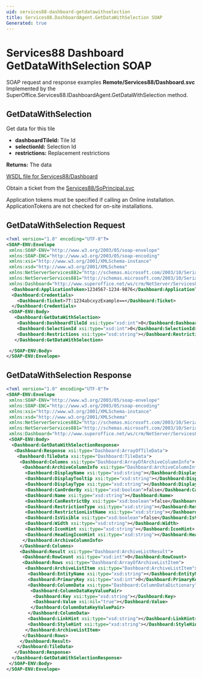 ```yaml
---
uid: services88-dashboard-getdatawithselection
title: Services88.DashboardAgent.GetDataWithSelection SOAP
Generated: true
---
```


# Services88 Dashboard GetDataWithSelection SOAP

SOAP request and response examples **Remote/Services88/Dashboard.svc**
Implemented by the <see cref="M:SuperOffice.Services88.IDashboardAgent.GetDataWithSelection">SuperOffice.Services88.IDashboardAgent.GetDataWithSelection</see> method.

## GetDataWithSelection

Get data for this tile

* **dashboardTileId:** Tile Id
* **selectionId:** Selection Id
* **restrictions:** Replacement restrictions

**Returns:** The data


[WSDL file for Services88/Dashboard](../Services88-Dashboard.md)

Obtain a ticket from the [Services88/SoPrincipal.svc](../SoPrincipal/SoPrincipal.md)

Application tokens must be specified if calling an Online installation. ApplicationTokens are not checked for on-site installations.

## GetDataWithSelection Request

```xml
<?xml version="1.0" encoding="UTF-8"?>
<SOAP-ENV:Envelope
 xmlns:SOAP-ENV="http://www.w3.org/2003/05/soap-envelope"
 xmlns:SOAP-ENC="http://www.w3.org/2003/05/soap-encoding"
 xmlns:xsi="http://www.w3.org/2001/XMLSchema-instance"
 xmlns:xsd="http://www.w3.org/2001/XMLSchema"
 xmlns:NetServerServices882="http://schemas.microsoft.com/2003/10/Serialization/Arrays"
 xmlns:NetServerServices881="http://schemas.microsoft.com/2003/10/Serialization/"
 xmlns:Dashboard="http://www.superoffice.net/ws/crm/NetServer/Services88">
  <Dashboard:ApplicationToken>1234567-1234-9876</Dashboard:ApplicationToken>
  <Dashboard:Credentials>
    <Dashboard:Ticket>7T:1234abcxyzExample==</Dashboard:Ticket>
  </Dashboard:Credentials>
 <SOAP-ENV:Body>
   <Dashboard:GetDataWithSelection>
    <Dashboard:DashboardTileId xsi:type="xsd:int">0</Dashboard:DashboardTileId>
    <Dashboard:SelectionId xsi:type="xsd:int">0</Dashboard:SelectionId>
    <Dashboard:Restrictions xsi:type="xsd:string"></Dashboard:Restrictions>
   </Dashboard:GetDataWithSelection>

 </SOAP-ENV:Body>
</SOAP-ENV:Envelope>

```


## GetDataWithSelection Response

```xml
<?xml version="1.0" encoding="UTF-8"?>
<SOAP-ENV:Envelope
 xmlns:SOAP-ENV="http://www.w3.org/2003/05/soap-envelope"
 xmlns:SOAP-ENC="http://www.w3.org/2003/05/soap-encoding"
 xmlns:xsi="http://www.w3.org/2001/XMLSchema-instance"
 xmlns:xsd="http://www.w3.org/2001/XMLSchema"
 xmlns:NetServerServices882="http://schemas.microsoft.com/2003/10/Serialization/Arrays"
 xmlns:NetServerServices881="http://schemas.microsoft.com/2003/10/Serialization/"
 xmlns:Dashboard="http://www.superoffice.net/ws/crm/NetServer/Services88">
 <SOAP-ENV:Body>
  <Dashboard:GetDataWithSelectionResponse>
   <Dashboard:Response xsi:type="Dashboard:ArrayOfTileData">
    <Dashboard:TileData xsi:type="Dashboard:TileData">
     <Dashboard:Columns xsi:type="Dashboard:ArrayOfArchiveColumnInfo">
      <Dashboard:ArchiveColumnInfo xsi:type="Dashboard:ArchiveColumnInfo">
       <Dashboard:DisplayName xsi:type="xsd:string"></Dashboard:DisplayName>
       <Dashboard:DisplayTooltip xsi:type="xsd:string"></Dashboard:DisplayTooltip>
       <Dashboard:DisplayType xsi:type="xsd:string"></Dashboard:DisplayType>
       <Dashboard:CanOrderBy xsi:type="xsd:boolean">false</Dashboard:CanOrderBy>
       <Dashboard:Name xsi:type="xsd:string"></Dashboard:Name>
       <Dashboard:CanRestrictBy xsi:type="xsd:boolean">false</Dashboard:CanRestrictBy>
       <Dashboard:RestrictionType xsi:type="xsd:string"></Dashboard:RestrictionType>
       <Dashboard:RestrictionListName xsi:type="xsd:string"></Dashboard:RestrictionListName>
       <Dashboard:IsVisible xsi:type="xsd:boolean">false</Dashboard:IsVisible>
       <Dashboard:Width xsi:type="xsd:string"></Dashboard:Width>
       <Dashboard:IconHint xsi:type="xsd:string"></Dashboard:IconHint>
       <Dashboard:HeadingIconHint xsi:type="xsd:string"></Dashboard:HeadingIconHint>
      </Dashboard:ArchiveColumnInfo>
     </Dashboard:Columns>
     <Dashboard:Result xsi:type="Dashboard:ArchiveListResult">
      <Dashboard:RowCount xsi:type="xsd:int">0</Dashboard:RowCount>
      <Dashboard:Rows xsi:type="Dashboard:ArrayOfArchiveListItem">
       <Dashboard:ArchiveListItem xsi:type="Dashboard:ArchiveListItem">
        <Dashboard:EntityName xsi:type="xsd:string"></Dashboard:EntityName>
        <Dashboard:PrimaryKey xsi:type="xsd:int">0</Dashboard:PrimaryKey>
        <Dashboard:ColumnData xsi:type="Dashboard:ColumnDataDictionary">
         <Dashboard:ColumnDataKeyValuePair>
          <Dashboard:Key xsi:type="xsd:string"></Dashboard:Key>
          <Dashboard:Value xsi:nil="true"></Dashboard:Value>
         </Dashboard:ColumnDataKeyValuePair>
        </Dashboard:ColumnData>
        <Dashboard:LinkHint xsi:type="xsd:string"></Dashboard:LinkHint>
        <Dashboard:StyleHint xsi:type="xsd:string"></Dashboard:StyleHint>
       </Dashboard:ArchiveListItem>
      </Dashboard:Rows>
     </Dashboard:Result>
    </Dashboard:TileData>
   </Dashboard:Response>
  </Dashboard:GetDataWithSelectionResponse>
 </SOAP-ENV:Body>
</SOAP-ENV:Envelope>

```

